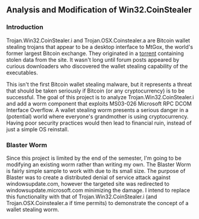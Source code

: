 ## Analysis and Modification of Win32.CoinStealer

### Introduction

Trojan.Win32.CoinStealer.i and Trojan.OSX.Coinstealer.a are Bitcoin wallet stealing trojans that appear to be a desktop interface to MtGox, the world's former largest Bitcoin exchange. They originated in a [torrent](https://thepiratebay.se/torrent/9732163/2014_Mt._Gox_Leak) containing stolen data from the site. It wasn't long until forum posts appeared by curious downloaders who discovered the wallet stealing capability of the executables. 

This isn't the first Bitcoin wallet stealing malware, but it represents a threat that should be taken seriously if Bitcoin (or any cryptocurrency) is to be successful. The goal of this project is to analyze Trojan.Win32.CoinStealer.i and add a worm component that exploits MS03-026 Microsoft RPC DCOM Interface Overflow. A wallet stealing worm presents a serious danger in a (potential) world where everyone's grandmother is using cryptocurrency. Having poor security practices would then lead to financial ruin, instead of just a simple OS reinstall. 

### Blaster Worm

Since this project is limited by the end of the semester, I'm going to be modifying an existing worm rather than writing my own. The Blaster Worm is fairly simple sample to work with due to its small size. The purpose of Blaster was to create a distributed denial of service attack against windowsupdate.com, however the targeted site was redirected to windowsupdate.microsoft.com minimizing the damage. I intend to replace this functionality with that of Trojan.Win32.CoinStealer.i (and Trojan.OSX.Coinstealer.a if time permits) to demonstrate the concept of a wallet stealing worm.
